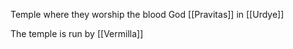 Temple where they worship the blood God [[Pravitas]] in [[Urdye]]

The temple is run by [[Vermilla]]

